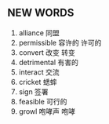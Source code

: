 ## NEW WORDS

1. alliance 同盟
2. permissible 容许的 许可的
3. convert 改变 转变
4. detrimental 有害的
5. interact 交流
6. cricket 蟋蟀
7. sign 签署
8. feasible 可行的
9. growl 咆哮声 咆哮
